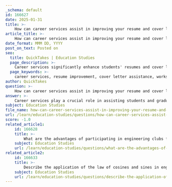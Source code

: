 ```yaml
---
_schema: default
id: 166627
date: 2025-01-31
title: >-
    How can career services assist in improving your resume and cover letter?
article_title: >-
    How can career services assist in improving your resume and cover letter?
date_format: MMM DD, YYYY
post_on_text: Posted on
seo:
  title: QuickTakes | Education Studies
  page_description: >-
    Career services significantly enhance students' resumes and cover letters through workshops, personalized feedback, resources, and networking opportunities, improving their chances in the job market.
  page_keywords: >-
    career services, resume improvement, cover letter assistance, workshops, personalized feedback, mock interviews, job search assistance, networking, online resources, best practices
author: QuickTakes
question: >-
    How can career services assist in improving your resume and cover letter?
answer: >-
    Career services play a crucial role in assisting students and graduates in improving their resumes and cover letters. Here are several ways in which these services can provide support:\n\n1. **Resume Writing Workshops**: Career services often conduct workshops that teach students how to effectively format and structure their resumes. These workshops cover essential elements such as how to highlight relevant skills, experiences, and accomplishments that align with job descriptions.\n\n2. **Personalized Feedback**: Many career services offer one-on-one consultations where students can receive personalized feedback on their resumes and cover letters. This feedback can help identify areas for improvement, such as clarity, conciseness, and the overall impact of the document.\n\n3. **Sample Resumes and Cover Letters**: Career services typically provide access to sample resumes and cover letters tailored to various industries and job types. These examples can serve as a guide for students to understand what employers are looking for.\n\n4. **Mock Interviews**: While primarily focused on interview preparation, mock interviews can also indirectly improve resumes and cover letters. By participating in mock interviews, students can gain insights into what employers value, which can inform how they present their experiences in their application materials.\n\n5. **Job Search Assistance**: Career services can help students understand the job market and the specific qualifications that employers seek. This knowledge can guide students in tailoring their resumes and cover letters to better match job postings.\n\n6. **Networking Opportunities**: Through career panels, company visits, and networking events, career services can connect students with industry professionals. These interactions can provide valuable insights into what makes a strong resume and cover letter in specific fields.\n\n7. **Online Resources**: Many career services offer online resources, including templates, guides, and tools for resume and cover letter writing. These resources can be accessed at any time, allowing students to work at their own pace.\n\nIn summary, career services provide a comprehensive suite of resources and support that can significantly enhance a student's ability to create effective resumes and cover letters, ultimately improving their chances of securing internships and job opportunities.
subject: Education Studies
file_name: how-can-career-services-assist-in-improving-your-resume-and-cover-letter.md
url: /learn/education-studies/questions/how-can-career-services-assist-in-improving-your-resume-and-cover-letter
score: -1.0
related_article1:
    id: 166628
    title: >-
        What are the advantages of participating in engineering clubs for career development?
    subject: Education Studies
    url: /learn/education-studies/questions/what-are-the-advantages-of-participating-in-engineering-clubs-for-career-development
related_article2:
    id: 166633
    title: >-
        Describe the application of the law of cosines and sines in engineering statics.
    subject: Education Studies
    url: /learn/education-studies/questions/describe-the-application-of-the-law-of-cosines-and-sines-in-engineering-statics
---
```


&nbsp;